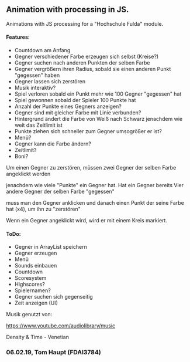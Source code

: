 ## Animation with processing in JS.

Animations with JS processing for a "Hochschule Fulda" module.

#### Features:
 - Countdown am Anfang
 - Gegner verschiedener Farbe erzeugen sich selbst (Kreise?)
 - Gegner suchen nach anderen Punkten der selben Farbe
 - Gegner vergrößern ihren Radius, sobald sie einen anderen Punkt "gegessen" haben
 - Gegner lassen sich zerstören
 - Musik interaktiv?
 - Spiel verloren sobald ein Punkt mehr wie 100 Gegner "gegessen" hat
 - Spiel gewonnen sobald der Spieler 100 Punkte hat
 - Anzahl der Punkte eines Gegners anzeigen?
 - Gegner sind mit gleicher Farbe mit Linie verbunden?
 - Hintergrund ändert die Farbe von Weiß nach Schwarz jenachdem wie weit das Zeitlimit ist
 - Punkte ziehen sich schneller zum Gegner umsogrößer er ist?
 - Menü?
 - Gegner kann die Farbe ändern?
 - Zeitlimit?
 - Boni?
 
Um einen Gegner zu zerstören, müssen zwei Gegner der selben Farbe angeklickt werden

jenachdem wie viele "Punkte" ein Gegner hat. Hat ein Gegner bereits Vier andere Gegner der selben Farbe "gegessen"

muss man den Gegner anklicken und danach einen Punkt der seine Farbe hat (x4), um ihn zu "zerstören"

Wenn ein Gegner angeklickt wird, wird er mit einem Kreis markiert.


#### ToDo:
 - Gegner in ArrayList speichern
 - Gegner erzeugen
 - Menü
 - Sounds einbauen
 - Countdown
 - Scoresystem
 - Highscores?
 - Spielernamen?
 - Gegner suchen sich gegenseitig
 - Zeit anzeigen (UI)



Musik genutzt von:

https://www.youtube.com/audiolibrary/music

Density & Time - Venetian




### 06.02.19, Tom Haupt (FDAI3784)